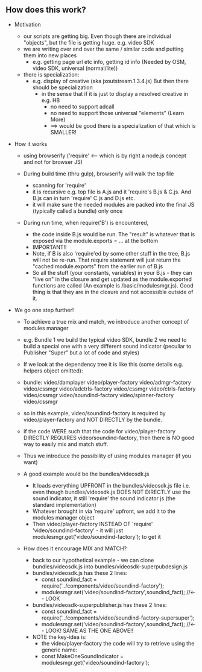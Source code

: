 ## How does this work?
* Motivation
    - our scripts are getting big. Even though there are individual "objects", but the file is getting huge. e.g. video SDK
    - we are writing over and over the same / similar code and putting them into new places
        - e.g. getting page url etc info, getting id info (Needed by OSM, video SDK, universal (normal/lite))
    - there is specialization:
        - e.g. display of creative (aka jxoutstream.1.3.4.js) But then there should be specialization
            - in the sense that if it is just to display a resolved creative in e.g. HB
                - no need to support adcall
                - no need to support those universal "elements" (Learn More)
                - ==> would be good there is a specialization of that which is SMALLER!

* How it works
    - using browserify ('require' <-- which is by right a node.js concept and not for browser JS)
    - During build time (thru gulp), browserify will walk the top file
        - scanning for 'require'
        - it is recursive e.g. top file is A.js and it 'require's B.js & C.js. And B.js can in turn 'require' C.js and D.js etc.
        - it will make sure the needed modules are packed into the final JS (typically called a bundle) only once

    - During run time, when require('B') is encountered, 
        - the code inside B.js would be run. The "result" is whatever that is exposed via the module.exports = ... at the bottom
        - IMPORTANT!!
        - Note, if B is also 'require'ed by some other stuff in the tree, B.js will not be re-run. That require statement will just return the "cached module.exports" from the earlier run of B.js
        - So all the stuff (your constants, variables) in  your B.js - they can "live on" in the closure and get updated as the module.exported functions are called (An example is /basic/modulesmgr.js). Good thing is that they are in the closure and not accessible outside of it.

* We go one step further! 
    - To achieve a true mix and match, we introduce another concept of modules manager
    - e.g. Bundle 1 we build the typical video SDK, bundle 2 we need to build a special one with a very different sound indicator (peculiar to Publisher "Super" but a lot of code and styles)
    - If we look at the dependency tree it is like this (some details e.g. helpers object omitted):
    - bundle:
        video/damplayer
            video/player-factory
                video/admgr-factory
                    video/cssmgr
                    video/adctrls-factory
                        video/cssmgr
                video/ctrls-factory
                    video/cssmgr
                video/soundind-factory
                video/spinner-factory
                    video/cssmgr

    - so in this example, video/soundind-factory is required by video/player-factory and NOT DIRECTLY by the bundle.
    - if the code WERE such that the code for video/player-factory DIRECTLY REQUIRES video/soundind-factory, then there is NO good way to easily mix and match stuff.
    - Thus we introduce the possibility of using modules manager (if you want)
    - A good example would be the bundles/videosdk.js
        - It loads everything UPFRONT in the bundles/videosdk.js file
            i.e. even though bundles/videosdk.js DOES NOT DIRECTLY use the sound indicator, it still 'require' the sound indicator js (the standard implementation)
        - Whatever brought in via 'require' upfront, we add it to the modules manager object
        - Then video/player-factory INSTEAD OF 'require' 'video/soundind-factory' - it will just modulesmgr.get('video/soundind-factory'); to get it
    - How does it encourage MIX and MATCH?
        - back to our hypothetical example - we can clone bundles/videosdk.js into bundles/videosdk-superpubdesign.js
        - bundles/videosdk.js has these 2 lines:
            - const soundind_fact = require('../components/video/soundind-factory');
            - modulesmgr.set('video/soundind-factory',soundind_fact); //<-- LOOK 
        - bundles/videosdk-superpublisher.js has these 2 lines:
            - const soundind_fact = require('../components/video/soundind-factory-supersuper');
            - modulesmgr.set('video/soundind-factory',soundind_fact); //<-- LOOK! SAME AS THE ONE ABOVE!!
        - NOTE the key-idea is: 
            - the video/player-factory the code will try to retrieve using the generic name:
            - const MakeOneSoundIndicator     = modulesmgr.get('video/soundind-factory');
            
   






